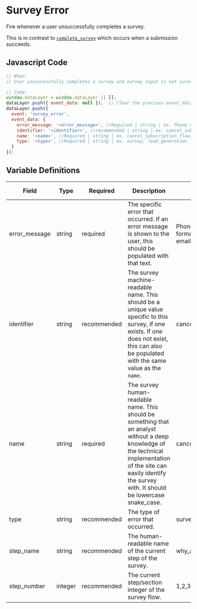 # Survey Error

Fire whenever a user unsuccessfully completes a survey. 

This is in contrast to [`complete_survey`](survey/complete_survey.md) which occurs when a submission succeeds.

## Javascript Code

```js
// When:
// User unsuccessfully completes a survey and survey input is not sucessfully received and processed. Contrasts survey_complete in which a submission is recieved and processed sucessfully. 

// Code:
window.dataLayer = window.dataLayer || [];
dataLayer.push({ event_data: null });  // Clear the previous event_data object.
dataLayer.push({
  event: 'survey_error',
  event_data: {
    error_message: '<error_message>', //Required | string | ex. Phone number should follow the format (xxx) xxx-xxxx, Must be a valid email address
    identifier: '<identifier>', //recommended | string | ex. cancel_subscription_flow, free_trial
    name: '<name>', //Required | string | ex. cancel_subscription_flow, free_trial
    type: '<type>', //Required | string | ex. survey, lead_generation
  }
});
```

## Variable Definitions

|Field|Type|Required|Description|Example|Pattern|Min Length|Max Length|Minimum|Maximum|Multiple Of|
| --- | --- | --- | --- | --- | --- | --- | --- | --- | --- | --- |
|error_message|string|required|The specific error that occurred. If an error message is shown to the user, this should be populated with that text.|Phone number should follow the format (xxx) xxx-xxxx, Must be a valid email address|
|identifier|string|recommended|The survey machine-readable name. This should be a unique value specific to this survey, if one exists. If one does not exist, this can also be populated with the same value as the `name`.|cancel_subscription_flow, free_trial|
|name|string|required|The survey human-readable name. This should be something that an analyst without a deep knowledge of the technical implementation of the site can easily identify the survey with. It should be lowercase snake_case.|cancel_subscription_flow, free_trial|
|type|string|recommended|The type of error that occurred.|survey_field_validation, server_error|
|step_name|string|recommended|The human-readable name of the current step of the survey.|why_are_you_cancelling,which_product|
|step_number|integer|recommended|The current step/section integer of the survey flow.|1,2,3,4,5|
